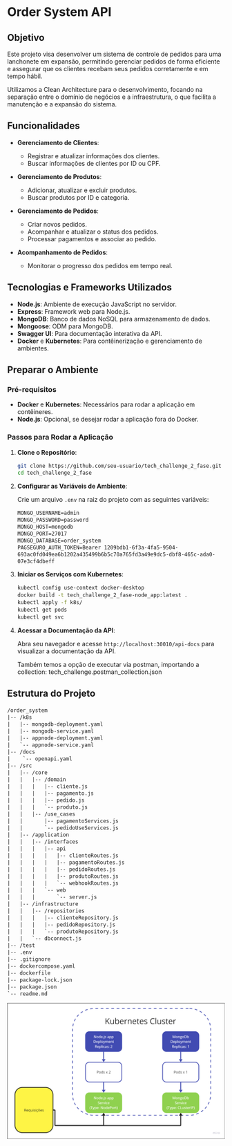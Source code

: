 # Order System API

## Objetivo

Este projeto visa desenvolver um sistema de controle de pedidos para uma lanchonete em expansão, permitindo gerenciar pedidos de forma eficiente e assegurar que os clientes recebam seus pedidos corretamente e em tempo hábil.

Utilizamos a Clean Architecture para o desenvolvimento, focando na separação entre o domínio de negócios e a infraestrutura, o que facilita a manutenção e a expansão do sistema.

## Funcionalidades

- **Gerenciamento de Clientes**:
  - Registrar e atualizar informações dos clientes.
  - Buscar informações de clientes por ID ou CPF.

- **Gerenciamento de Produtos**:
  - Adicionar, atualizar e excluir produtos.
  - Buscar produtos por ID e categoria.

- **Gerenciamento de Pedidos**:
  - Criar novos pedidos.
  - Acompanhar e atualizar o status dos pedidos.
  - Processar pagamentos e associar ao pedido.

- **Acompanhamento de Pedidos**:
  - Monitorar o progresso dos pedidos em tempo real.

## Tecnologias e Frameworks Utilizados

- **Node.js**: Ambiente de execução JavaScript no servidor.
- **Express**: Framework web para Node.js.
- **MongoDB**: Banco de dados NoSQL para armazenamento de dados.
- **Mongoose**: ODM para MongoDB.
- **Swagger UI**: Para documentação interativa da API.
- **Docker** e **Kubernetes**: Para contêinerização e gerenciamento de ambientes.

## Preparar o Ambiente

### Pré-requisitos

- **Docker** e **Kubernetes**: Necessários para rodar a aplicação em contêineres.
- **Node.js**: Opcional, se desejar rodar a aplicação fora do Docker.

### Passos para Rodar a Aplicação

1. **Clone o Repositório**:

    ```sh
    git clone https://github.com/seu-usuario/tech_challenge_2_fase.git
    cd tech_challenge_2_fase
    ```

2. **Configurar as Variáveis de Ambiente**:

    Crie um arquivo `.env` na raiz do projeto com as seguintes variáveis:

    ```env
    MONGO_USERNAME=admin
    MONGO_PASSWORD=password
    MONGO_HOST=mongodb
    MONGO_PORT=27017
    MONGO_DATABASE=order_system
    PAGSEGURO_AUTH_TOKEN=Bearer 1209bdb1-6f3a-4fa5-9504-693ac0fd049ea6b1202a435499b6b5c70a765fd3a49e9dc5-dbf8-465c-ada0-07e3cf4dbeff
    ```

3. **Iniciar os Serviços com Kubernetes**:

    ```sh
    kubectl config use-context docker-desktop
    docker build -t tech_challenge_2_fase-node_app:latest .
    kubectl apply -f k8s/
    kubectl get pods
    kubectl get svc
    ```

4. **Acessar a Documentação da API**:

    Abra seu navegador e acesse `http://localhost:30010/api-docs` para visualizar a documentação da API.

    Também temos a opção de executar via postman, importando a collection: tech_challenge.postman_collection.json

## Estrutura do Projeto

```plaintext
/order_system
|-- /k8s
|   |-- mongodb-deployment.yaml
|   |-- mongodb-service.yaml
|   |-- appnode-deployment.yaml
|   `-- appnode-service.yaml
|-- /docs
|    `-- openapi.yaml
|-- /src
|   |-- /core
|   |   |-- /domain
|   |   |   |-- cliente.js
|   |   |   |-- pagamento.js
|   |   |   |-- pedido.js
|   |   |   `-- produto.js
|   |   |-- /use_cases
|   |       |-- pagamentoServices.js
|   |       `-- pedidoUseServices.js    
|   |-- /application
|   |   |-- /interfaces
|   |   |   |-- api
|   |   |   |   |-- clienteRoutes.js
|   |   |   |   |-- pagamentoRoutes.js
|   |   |   |   |-- pedidoRoutes.js
|   |   |   |   |-- produtoRoutes.js
|   |   |   |   `-- webhookRoutes.js
|   |   |   `-- web
|   |   |       `-- server.js
|   |-- /infrastructure
|   |   |-- /repositories
|   |   |   |-- clienteRepository.js
|   |   |   |-- pedidoRepository.js
|   |   |   `-- produtoRepository.js
|   |   `-- dbconnect.js
|-- /test
|-- .env
|-- .gitignore
|-- dockercompose.yaml
|-- dockerfile
|-- package-lock.json
|-- package.json
`-- readme.md
```
<img align="center" src="https://github.com/CarlosLopes88/tech_challenge_2_fase/blob/6207ae908916d6c4b9ee729fb48f3eb453e159d6/arquitetura_k8s.png">
